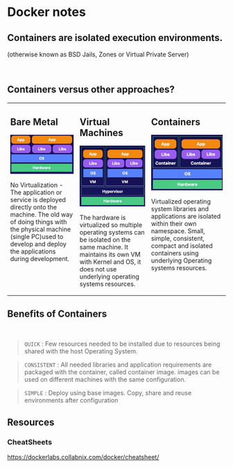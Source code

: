 # Docker notes

## Containers are isolated execution environments.  
(otherwise known as BSD Jails, Zones or Virtual Private Server)


<br />

## Containers versus other approaches?


<table>
<tr>
<td style="vertical-align: top;">

## Bare Metal

![Bare Matel](./img/bare-matel.png)

No Virtualization - The application or service is deployed directly onto the machine. The old way of doing things with the physical machine (single PC)used to develop and deploy the applications during development.
</td>
<td style="vertical-align: top;">

## Virtual Machines

![Virtual MAchines](./img/virtual-machine.png)

The hardware is virtualized so multiple operating systems can be isolated on the same machine. It maintains its own VM with Kernel and OS, it does not use underlying operating systems resources.
</td>
<td style="vertical-align: top;">

## Containers

![Containers](./img/containers.png)

Virtualized operating system libraries and applications are isolated within their own namespace. Small, simple, consistent, compact and isolated containers using underlying Operating systems resources.
</td>
</tr>
</table>

## Benefits of Containers  
<br />  

> `QUICK` : Few resources needed to be installed due to resources being shared with the host Operating System.  

> `CONSISTENT` : All needed libraries and application requirements are packaged with the container, called container image. images can be used on different machines with the same configuration. 

> `SIMPLE` : Deploy using base images. Copy, share and reuse environments after configuration



## Resources

### CheatSheets
https://dockerlabs.collabnix.com/docker/cheatsheet/
